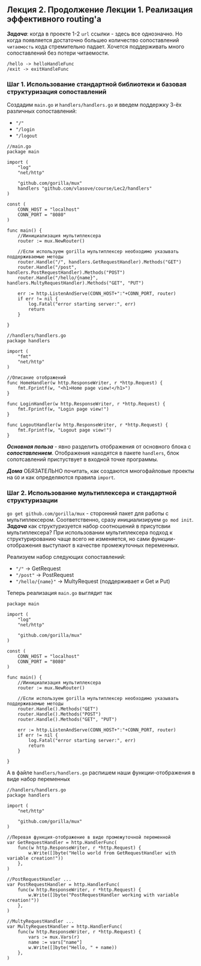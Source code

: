 ## Лекция 2. Продолжение Лекции 1. Реализация эффективного routing'а

***Задача***: когда в проекте 1-2 ```url``` ссылки - здесь все однозначно. Но когда появляется достаточно большео количество 
сопоставлений ```читаемость``` кода стремительно падает. Хочется поддерживать много сопоставлений без потери читаемости.
```
/hello -> helloHandleFunc
/exit -> exitHandleFunc
```

### Шаг 1. Использование стандартной библиотеки и базовая структуризация сопоставлений
Создадим ```main.go``` и  ```handlers/handlers.go``` и введем поддержку 3-ёх различных сопоставлений:
* ```"/"```
* ```"/login```
* ```"/logout```

```
//main.go
package main

import (
	"log"
	"net/http"

	"github.com/gorilla/mux"
	handlers "github.com/vlasove/course/Lec2/handlers"
)

const (
	CONN_HOST = "localhost"
	CONN_PORT = "8080"
)

func main() {
	//Иинициализация мультиплексера
	router := mux.NewRouter()

	//Если используем gorilla мультиплексер необходимо указывать поддерживаемые методы
	router.Handle("/", handlers.GetRequestHandler).Methods("GET")
	router.Handle("/post", handlers.PostRequestHandler).Methods("POST")
	router.Handle("/hello/{name}", handlers.MultyRequestHandler).Methods("GET", "PUT")

	err := http.ListenAndServe(CONN_HOST+":"+CONN_PORT, router)
	if err != nil {
		log.Fatal("error starting server:", err)
		return
	}

}

```

```
//handlers/handlers.go
package handlers

import (
	"fmt"
	"net/http"
)

//Описание отображений
func HomeHandler(w http.ResponseWriter, r *http.Request) {
	fmt.Fprintf(w, "<h1>Home page view!</h1>")
}

func LoginHandler(w http.ResponseWriter, r *http.Request) {
	fmt.Fprintf(w, "Login page view!")
}

func LogoutHandler(w http.ResponseWriter, r *http.Request) {
	fmt.Fprintf(w, "Logout page view!")
}

```
***Основная польза*** - явно разделить отображения от основного блока с ***сопоставлением***. Отображения находятся в пакете ```handlers```, блок сопотсавлений пристуствует в входной точке программы.



***Дома*** ОБЯЗАТЕЛЬНО почитать, как создаются многофайловые проекты на ```GO``` и как определяются правила ```import```.

### Шаг 2. Использование мультиплексера и стандартной структуризации
```go get github.com/gorilla/mux``` - сторонний пакет для работы с мультиплексером. Соответственно, сразу инициализируем ```go mod init```. 
***Задача*** как структуризуется набор соотношений в присутсвии мультиплексера?
При использовании мультиплексера подход к структурированию чаще всего не изменяется, но сами функции-отображения выступают в качестве промежуточных переменных.

Реализуем набор следующих сопоставлений:
* ```"/"``` -> GetRequest
* ```"/post"``` -> PostRequest
* ```"/hello/{name}"``` -> MultyRequest (поддерживает и Get и Put)

Теперь реализация ```main.go``` выглядит так
```
package main

import (
	"log"
	"net/http"

	"github.com/gorilla/mux"
)

const (
	CONN_HOST = "localhost"
	CONN_PORT = "8080"
)

func main() {
	//Иинициализация мультиплексера
	router := mux.NewRouter()

	//Если используем gorilla мультиплексер необходимо указывать поддерживаемые методы
	router.Handle().Methods("GET")
	router.Handle().Methods("POST")
	router.Handle().Methods("GET", "PUT")

	err := http.ListenAndServe(CONN_HOST+":"+CONN_PORT, router)
	if err != nil {
		log.Fatal("error starting server:", err)
		return
	}

}
```

А в файле ```handlers/handlers.go``` распишем наши функции-отображения в виде набор переменных
```
//handlers/handlers.go
package handlers

import (
	"net/http"

	"github.com/gorilla/mux"
)

//Перевая функция-отображение в виде промежуточной переменной
var GetRequestHandler = http.HandlerFunc(
	func(w http.ResponseWriter, r *http.Request) {
		w.Write([]byte("Hello world from GetRequestHandler with variable creation!"))
	},
)

//PostRequestHandler ...
var PostRequestHandler = http.HandlerFunc(
	func(w http.ResponseWriter, r *http.Request) {
		w.Write([]byte("PostRequestHandler working with variable creation!"))
	},
)

//MultyRequestHandler ...
var MultyRequestHandler = http.HandlerFunc(
	func(w http.ResponseWriter, r *http.Request) {
		vars := mux.Vars(r)
		name := vars["name"]
		w.Write([]byte("Hello, " + name))
	},
)


```